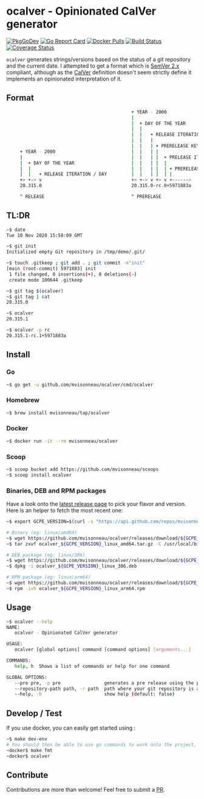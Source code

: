 # ocalver - Opinionated CalVer generator

[![PkgGoDev](https://pkg.go.dev/badge/github.com/mvisonneau/ocalver)](https://pkg.go.dev/mod/github.com/mvisonneau/ocalver)
[![Go Report Card](https://goreportcard.com/badge/github.com/mvisonneau/ocalver)](https://goreportcard.com/report/github.com/mvisonneau/ocalver)
[![Docker Pulls](https://img.shields.io/docker/pulls/mvisonneau/ocalver.svg)](https://hub.docker.com/r/mvisonneau/ocalver/)
[![Build Status](https://cloud.drone.io/api/badges/mvisonneau/ocalver/status.svg)](https://cloud.drone.io/mvisonneau/ocalver)
[![Coverage Status](https://coveralls.io/repos/github/mvisonneau/ocalver/badge.svg?branch=main)](https://coveralls.io/github/mvisonneau/ocalver?branch=main)

`ocalver` generates strings/versions based on the status of a git repository and the current date. I attempted to get a format which is [SemVer 2.x](https://semver.org/) compliant, although as the [CalVer](https://calver.org/) definition doesn't seem strictly define it implements an opinionated interpretation of it.

## Format

```bash
                                              + YEAR - 2000
                                              |
                                              |  + DAY OF THE YEAR
                                              |  |
                                              |  |   + RELEASE ITERATION / DAY
                                              |  |   |
                                              |  |   | + PRERELEASE KEY (CONFIGURABLE)
     + YEAR - 2000                            |  |   | |
     |                                        |  |   | |  + PRELEASE ITERATION / DAY
     |  + DAY OF THE YEAR                     |  |   | |  |
     |  |                                     |  |   | |  | + PRERELEASE COMMIT HASH
     |  |   + RELEASE ITERATION / DAY         |  |   | |  | |
     +> +-> v                                 +> +-> v +> v +------>
     20.315.0                                 20.315.0-rc.0+5971883a

     ^ RELEASE                                ^ PRERELASE
```

## TL:DR

```bash
~$ date
Tue 10 Nov 2020 15:58:09 GMT

~$ git init
Initialized empty Git repository in /tmp/demo/.git/

~$ touch .gitkeep ; git add . ; git commit -m"init"
[main (root-commit) 5971883] init
 1 file changed, 0 insertions(+), 0 deletions(-)
 create mode 100644 .gitkeep

~$ git tag $(ocalver)
~$ git tag | cat
20.315.0

~$ ocalver
20.315.1

~$ ocalver -p rc
20.315.1-rc.1+5971883a
```

## Install

### Go

```bash
~$ go get -u github.com/mvisonneau/ocalver/cmd/ocalver
```

### Homebrew

```bash
~$ brew install mvisonneau/tap/ocalver
```

### Docker

```bash
~$ docker run -it --rm mvisonneau/ocalver
```

### Scoop

```bash
~$ scoop bucket add https://github.com/mvisonneau/scoops
~$ scoop install ocalver
```

### Binaries, DEB and RPM packages

Have a look onto the [latest release page](https://github.com/mvisonneau/ocalver/releases/latest) to pick your flavor and version. Here is an helper to fetch the most recent one:

```bash
~$ export GCPE_VERSION=$(curl -s "https://api.github.com/repos/mvisonneau/ocalver/releases/latest" | grep '"tag_name":' | sed -E 's/.*"([^"]+)".*/\1/')
```

```bash
# Binary (eg: linux/amd64)
~$ wget https://github.com/mvisonneau/ocalver/releases/download/${GCPE_VERSION}/ocalver_${GCPE_VERSION}_linux_amd64.tar.gz
~$ tar zxvf ocalver_${GCPE_VERSION}_linux_amd64.tar.gz -C /usr/local/bin

# DEB package (eg: linux/386)
~$ wget https://github.com/mvisonneau/ocalver/releases/download/${GCPE_VERSION}/ocalver_${GCPE_VERSION}_linux_386.deb
~$ dpkg -i ocalver_${GCPE_VERSION}_linux_386.deb

# RPM package (eg: linux/arm64)
~$ wget https://github.com/mvisonneau/ocalver/releases/download/${GCPE_VERSION}/ocalver_${GCPE_VERSION}_linux_arm64.rpm
~$ rpm -ivh ocalver_${GCPE_VERSION}_linux_arm64.rpm
```

## Usage

```bash
~$ ocalver --help
NAME:
   ocalver - Opinionated CalVer generator

USAGE:
   ocalver [global options] command [command options] [arguments...]

COMMANDS:
   help, h  Shows a list of commands or help for one command

GLOBAL OPTIONS:
   --pre pre, -p pre                generates a pre release using the provided value as a key
   --repository-path path, -r path  path where your git repository is available (default: ".")
   --help, -h                       show help (default: false)
```

## Develop / Test

If you use docker, you can easily get started using :

```bash
~$ make dev-env
# You should then be able to use go commands to work onto the project, eg:
~docker$ make fmt
~docker$ ocalver
```

## Contribute

Contributions are more than welcome! Feel free to submit a [PR](https://github.com/mvisonneau/ocalver/pulls).
